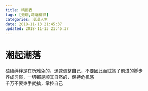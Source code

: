 ```yaml
---
title: 晴雨表
tags: [无聊,踌躇徘徊]
categories: 漫漫人生
date: 2018-11-13 21:45:37
updated: 2018-11-13 21:45:37
---
```

# 潮起潮落
磕磕绊绊是在所难免的，迅速调整自己，不要因此而耽搁了前进的脚步  
养成习惯，一切都是顺其自然的，保持危机感  
千万不要束手就擒，掌控自己
